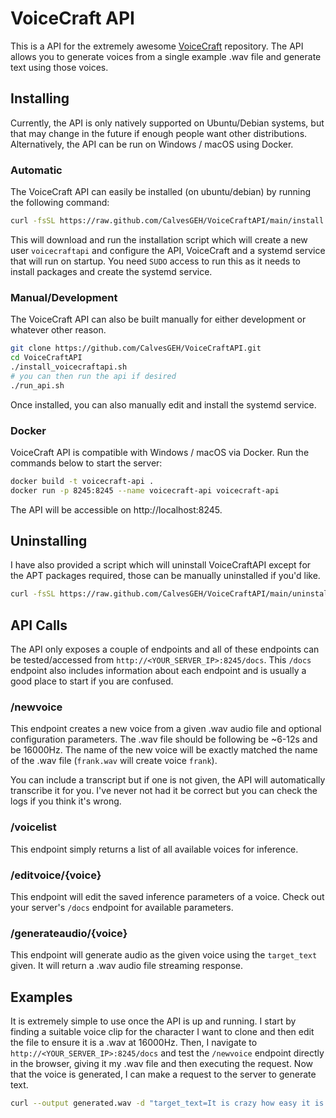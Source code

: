 # VoiceCraft API

This is a API for the extremely awesome [VoiceCraft](https://github.com/jasonppy/VoiceCraft) repository. The API allows you to generate voices from a single example .wav file and generate text using those voices.

## Installing

Currently, the API is only natively supported on Ubuntu/Debian systems, but that may change in the future if enough people want other distributions. Alternatively, the API can be run on Windows / macOS using Docker.

### Automatic

The VoiceCraft API can easily be installed (on ubuntu/debian) by running the following command:

```bash
curl -fsSL https://raw.github.com/CalvesGEH/VoiceCraftAPI/main/install.sh | sh
```

This will download and run the installation script which will create a new user `voicecraftapi` and configure the API, VoiceCraft and a systemd service that will run on startup. You need `SUDO` access to run this as it needs to install packages and create the systemd service.

### Manual/Development

The VoiceCraft API can also be built manually for either development or whatever other reason.

```bash
git clone https://github.com/CalvesGEH/VoiceCraftAPI.git
cd VoiceCraftAPI
./install_voicecraftapi.sh
# you can then run the api if desired
./run_api.sh
```

Once installed, you can also manually edit and install the systemd service.

### Docker
VoiceCraft API is compatible with Windows / macOS via Docker. Run the commands below to start the server:
```bash
docker build -t voicecraft-api .
docker run -p 8245:8245 --name voicecraft-api voicecraft-api
```

The API will be accessible on http://localhost:8245.

## Uninstalling

I have also provided a script which will uninstall VoiceCraftAPI except for the APT packages required, those can be manually uninstalled if you'd like.

```bash
curl -fsSL https://raw.github.com/CalvesGEH/VoiceCraftAPI/main/uninstall.sh | sh
```

## API Calls

The API only exposes a couple of endpoints and all of these endpoints can be tested/accessed from `http://<YOUR_SERVER_IP>:8245/docs`. This `/docs` endpoint also includes information about each endpoint and is usually a good place to start if you are confused.

### /newvoice

This endpoint creates a new voice from a given .wav audio file and optional configuration parameters. The .wav file should be following be ~6-12s and be 16000Hz. The name of the new voice will be exactly matched the name of the .wav file (`frank.wav` will create voice `frank`).

You can include a transcript but if one is not given, the API will automatically transcribe it for you. I've never not had it be correct but you can check the logs if you think it's wrong.

### /voicelist

This endpoint simply returns a list of all available voices for inference.

### /editvoice/{voice}

This endpoint will edit the saved inference parameters of a voice. Check out your server's `/docs` endpoint for available parameters.

### /generateaudio/{voice}

This endpoint will generate audio as the given voice using the `target_text` given. It will return a .wav audio file streaming response.

## Examples

It is extremely simple to use once the API is up and running. I start by finding a suitable voice clip for the character I want to clone and then edit the file to ensure it is a .wav at 16000Hz. Then, I navigate to `http://<YOUR_SERVER_IP>:8245/docs` and test the `/newvoice` endpoint directly in the browser, giving it my .wav file and then executing the request. Now that the voice is generated, I can make a request to the server to generate text.

```bash
curl --output generated.wav -d "target_text=It is crazy how easy it is to use VoiceCraft api!" http://<YOUR_SERVER_IP>:8245/generateaudio/<VOICE>
```